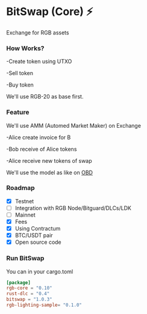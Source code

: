 # BitSwap (Core) ⚡

Exchange for RGB assets

### How Works?

-Create token using UTXO

-Sell token

-Buy token

We'll use RGB-20 as base first.

### Feature

We'll use AMM (Automed Market Maker) on Exchange

-Alice create invoice for B

-Bob receive of Alice tokens 

-Alice receive new tokens of swap

We'll use the model as like on [OBD](https://github.com/omnilaboratory/OmniBOLT-spec/blob/master/OmniBOLT-06-Automatic-Market-Maker-and-DEX.md)

### Roadmap

- [X] Testnet
- [ ] Integration with RGB Node/Bitguard/DLCs/LDK
- [ ] Mainnet
- [x] Fees
- [X] Using Contractum
- [X] BTC/USDT pair
- [x] Open source code

### Run BitSwap

You can in your cargo.toml

```cargo.toml
[package]
rgb-core = "0.10"
rust-dlc = "0.4"
bitswap = "1.0.3"
rgb-lighting-sample= "0.1.0"


